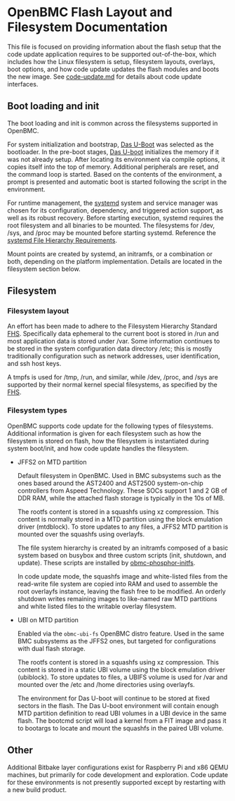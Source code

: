 # OpenBMC Flash Layout and Filesystem Documentation
This file is focused on providing information about the flash setup that the
code update application requires to be supported out-of-the-box, which includes
how the Linux filesystem is setup, filesystem layouts, overlays, boot options,
and how code update updates the flash modules and boots the new image. See
[code-update.md](code-update.md) for details about code update interfaces.

## Boot loading and init
The boot loading and init is common across the filesystems supported in OpenBMC.

For system initialization and bootstrap, [Das U-Boot] was selected as the
bootloader. In the pre-boot stages, [Das U-boot] initializes the memory if it
was not already setup. After locating its environment via compile options, it
copies itself into the top of memory. Additional peripherals are reset, and the
command loop is started. Based on the contents of the environment, a prompt is
presented and automatic boot is started following the script in the environment.

For runtime management, the [systemd] system and service manager was chosen for
its configuration, dependency, and triggered action support, as well as its
robust recovery. Before starting execution, systemd requires the root filesystem
and all binaries to be mounted. The filesystems for /dev, /sys, and /proc may be
mounted before starting systemd.
Reference the [systemd File Hierarchy Requirements].

Mount points are created by systemd, an initramfs, or a combination or both,
depending on the platform implementation. Details are located in the filesystem
section below.

## Filesystem
### Filesystem layout
An effort has been made to adhere to the Filesystem Hierarchy Standard [FHS].
Specifically data ephemeral to the current boot is stored in /run and most
application data is stored under /var. Some information continues to be stored
in the system configuration data directory /etc; this is mostly traditionally
configuration such as network addresses, user identification, and ssh host keys.

A tmpfs is used for /tmp, /run, and similar, while /dev, /proc, and
/sys are supported by their normal kernel special filesystems, as specified by
the [FHS].

### Filesystem types
OpenBMC supports code update for the following types of filesystems. Additional
information is given for each filesystem such as how the filesystem is stored on
flash, how the filesystem is instantiated during system boot/init, and how code
update handles the filesystem.

- JFFS2 on MTD partition

  Default filesystem in OpenBMC. Used in BMC subsystems such as the ones based
  around the AST2400 and AST2500 system-on-chip controllers from Aspeed
  Technology. These SOCs support 1 and 2 GB of DDR RAM, while the attached
  flash storage is typically in the 10s of MB.

  The rootfs content is stored in a squashfs using xz compression. This content
  is normally stored in a MTD partition using the block emulation driver
  (mtdblock). To store updates to any files, a JFFS2 MTD partition is mounted
  over the squashfs using overlayfs.

  The file system hierarchy is created by an initramfs composed of a basic
  system based on busybox and three custom scripts (init, shutdown, and update).
  These scripts are installed by [obmc-phosphor-initfs].

  In code update mode, the squashfs image and white-listed files from the
  read-write file system are copied into RAM and used to assemble the root
  overlayfs instance, leaving the flash free to be modified. An orderly shutdown
  writes remaining images to like-named raw MTD partitions and white listed
  files to the writable overlay filesystem.

- UBI on MTD partition

  Enabled via the `obmc-ubi-fs` OpenBMC distro feature. Used in the same BMC
  subsystems as the JFFS2 ones, but targeted for configurations with dual flash
  storage.

  The rootfs content is stored in a squashfs using xz compression. This content
  is stored in a static UBI volume using the block emulation driver (ubiblock).
  To store updates to files, a UBIFS volume is used for /var and mounted over
  the /etc and /home directories using overlayfs.

  The environment for Das U-boot will continue to be stored at fixed sectors in
  the flash. The Das U-boot environment will contain enough MTD partition
  definition to read UBI volumes in a UBI device in the same flash. The bootcmd
  script will load a kernel from a FIT image and pass it to bootargs to locate
  and mount the squashfs in the paired UBI volume.

## Other
Additional Bitbake layer configurations exist for Raspberry Pi and x86 QEMU
machines, but primarily for code development and exploration. Code update for
these environments is not presently supported except by restarting with a new
build product.

[Das U-Boot]: https://www.denx.de/wiki/U-Boot
[systemd]: https://github.com/openbmc/docs/blob/master/openbmc-systemd.md
[systemd File Hierarchy Requirements]: https://www.freedesktop.org/wiki/Software/systemd/FileHierarchy/
[FHS]: https://refspecs.linuxfoundation.org/fhs.shtml
[obmc-phosphor-initfs]: https://github.com/openbmc/openbmc/blob/master/meta-phosphor/recipes-phosphor/initrdscripts/obmc-phosphor-initfs.bb
